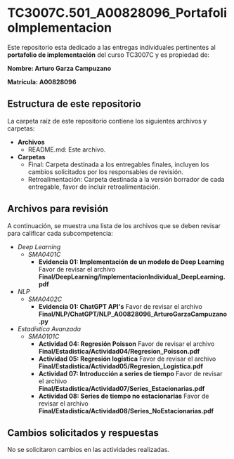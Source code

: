 # TC3007C.501_A00828096_PortafolioImplementacion

Este repositorio esta dedicado a las entregas individuales pertinentes al **portafolio de implementación** del curso TC3007C y es propiedad de:

**Nombre: Arturo Garza Campuzano**

**Matrícula: A00828096**

## Estructura de este repositorio

La carpeta raíz de este repositorio contiene los siguientes archivos y carpetas:

- **Archivos**
  - README.md: Este archivo.
- **Carpetas**
  - Final: Carpeta destinada a los entregables finales, incluyen los cambios solicitados por los responsables de revisión.
  - Retroalimentación: Carpeta destinada a la versión borrador de cada entregable, favor de incluir retroalimentación.

## Archivos para revisión

A continuación, se muestra una lista de los archivos que se deben revisar para calificar cada subcompetencia:

- *Deep Learning*
  - *SMA0401C*
    - **Evidencia 01: Implementación de un modelo de Deep Learning** Favor de revisar el archivo **Final/DeepLearning/ImplementacionIndividual_DeepLearning.pdf**
- *NLP*
  - *SMA0402C*
    - **Evidencia 01: ChatGPT API's** Favor de revisar el archivo **Final/NLP/ChatGPT/NLP_A00828096_ArturoGarzaCampuzano.py**
- *Estadística Avanzada*
  - *SMA0101C*
    - **Actividad 04: Regresión Poisson** Favor de revisar el archivo **Final/Estadistica/Actividad04/Regresion_Poisson.pdf**
    - **Actividad 05: Regresión logística** Favor de revisar el archivo **Final/Estadistica/Actividad05/Regresion_Logistica.pdf**
    - **Actividad 07: Introducción a series de tiempo** Favor de revisar el archivo **Final/Estadistica/Actividad07/Series_Estacionarias.pdf**
    - **Actividad 08: Series de tiempo no estacionarias** Favor de revisar el archivo **Final/Estadistica/Actividad08/Series_NoEstacionarias.pdf**

## Cambios solicitados y respuestas

No se solicitaron cambios en las actividades realizadas.

